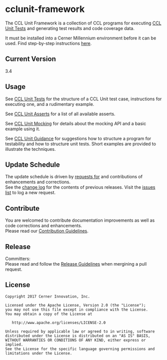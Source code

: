 # cclunit-framework

The CCL Unit Framework is a collection of CCL programs for executing [CCL Unit Tests][ccl-unit-tests] and generating test results and code coverage data.  

It must be installed into a Cerner Millennium environment before it can be used. Find step-by-step instructions [here][step-by-step-installation-instructions].

## Current Version

3.4

## Usage

See [CCL Unit Tests][ccl-unit-tests] for the structure of a CCL Unit test case, instructions for executing one, and a rudimentary example.

See [CCL Unit Asserts][ccl-unit-asserts] for a list of all available asserts.

See [CCL Unit Mocking][ccl-unit-mocking] for details about the mocking API and a basic example using it.

See [CCL Unit Guidance][ccl-unit-guidance] for suggestions how to structure a program for testability and how to structure unit tests.
Short examples are provided to illustrate the techniques.

## Update Schedule

The update schedule is driven by [requests for][issues] and contributions of enhancements and corrections.  
See the [change log](CHANGELOG.md) for the contents of previous releases. Visit the [issues list][issues] to log a new request.

## Contribute

You are welcomed to contribute documentation improvements as well as code corrections and enhancements.  
Please read our [Contribution Guidelines][contibution_guidelines].

## Release

Committers:  
Please read and follow the [Release Guidelines][release_guidelines] when mergining a pull request.


## License

```
Copyright 2017 Cerner Innovation, Inc.

Licensed under the Apache License, Version 2.0 (the "License");
you may not use this file except in compliance with the License.
You may obtain a copy of the License at

   http://www.apache.org/licenses/LICENSE-2.0

Unless required by applicable law or agreed to in writing, software
distributed under the License is distributed on an "AS IS" BASIS,
WITHOUT WARRANTIES OR CONDITIONS OF ANY KIND, either express or implied.
See the License for the specific language governing permissions and
limitations under the License.
```

[ccl-maven-plugin]:https://github.com/cerner/ccl-testing/tree/master/ccl-maven-plugin
[cclunit-framework-installation]:./doc/FRAMEWORKINSTALL.md
[ccl-unit-tests]:./doc/CCLUNITTESTS.md
[contibution_guidelines]: CONTRIBUTING.md#contributing
[release_guidelines]: RELEASING.md
[mavenized CCL projects]: https://github.com/cerner/ccl-testing/tree/master/ccl-maven-plugin
[step-by-step-installation-instructions]: ./doc/FRAMEWORKINSTALL.md
[ccl-unit-mocking]: ./doc/CCLUTMOCKING.md
[ccl-unit-guidance]: ./doc/CCLUTGUIDANCE.md
[ccl-unit-asserts]: ./doc/CCLUTASSERTS.md
[issues]: https://github.com/cerner/cclunit-framework/issues